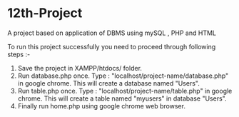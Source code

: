# 12th-Project
A project based on application of DBMS using mySQL , PHP and HTML

To run this project successfully you need to proceed through following steps :-
1. Save the project in XAMPP/htdocs/ folder.
2. Run database.php once.
	Type : "localhost/project-name/database.php" in google chrome.
	This will create a database named "Users".
3. Run table.php once.
	Type : "localhost/project-name/table.php" in google chrome.
	This will create a table named "myusers" in database "Users".
4. Finally run home.php using google chrome web browser.
